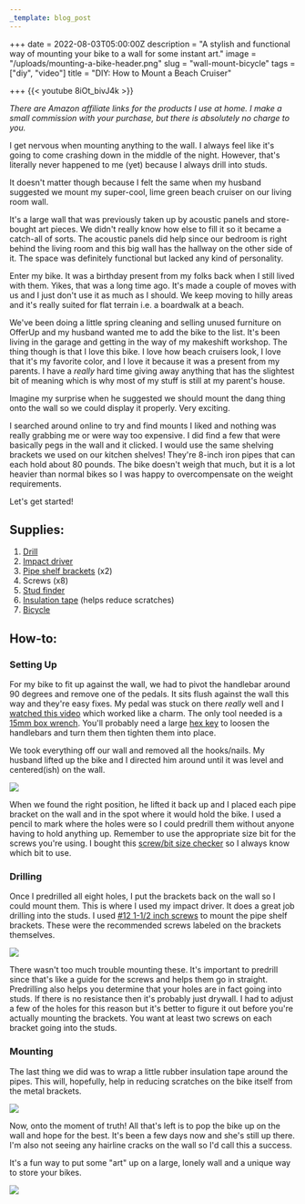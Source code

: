 ```yaml
---
_template: blog_post
---
```


+++
date = 2022-08-03T05:00:00Z
description = "A stylish and functional way of mounting your bike to a wall for some instant art."
image = "/uploads/mounting-a-bike-header.png"
slug = "wall-mount-bicycle"
tags = ["diy", "video"]
title = "DIY: How to Mount a Beach Cruiser"

+++
{{< youtube 8iOt_bivJ4k >}}

_There are Amazon affiliate links for the products I use at home. I make a small commission with your purchase, but there is absolutely no charge to you._

I get nervous when mounting anything to the wall. I always feel like it's going to come crashing down in the middle of the night. However, that's literally never happened to me (yet) because I always drill into studs.

It doesn't matter though because I felt the same when my husband suggested we mount my super-cool, lime green beach cruiser on our living room wall.

It's a large wall that was previously taken up by acoustic panels and store-bought art pieces. We didn't really know how else to fill it so it became a catch-all of sorts. The acoustic panels did help since our bedroom is right behind the living room and this big wall has the hallway on the other side of it. The space was definitely functional but lacked any kind of personality.

Enter my bike. It was a birthday present from my folks back when I still lived with them. Yikes, that was a long time ago. It's made a couple of moves with us and I just don't use it as much as I should. We keep moving to hilly areas and it's really suited for flat terrain i.e. a boardwalk at a beach.

We've been doing a little spring cleaning and selling unused furniture on OfferUp and my husband wanted me to add the bike to the list. It's been living in the garage and getting in the way of my makeshift workshop. The thing though is that I love this bike. I love how beach cruisers look, I love that it's my favorite color, and I love it because it was a present from my parents. I have a _really_ hard time giving away anything that has the slightest bit of meaning which is why most of my stuff is still at my parent's house.

Imagine my surprise when he suggested we should mount the dang thing onto the wall so we could display it properly. Very exciting.

I searched around online to try and find mounts I liked and nothing was really grabbing me or were way too expensive. I did find a few that were basically pegs in the wall and it clicked. I would use the same shelving brackets we used on our kitchen shelves! They're 8-inch iron pipes that can each hold about 80 pounds. The bike doesn't weigh that much, but it is a lot heavier than normal bikes so I was happy to overcompensate on the weight requirements.

Let's get started!

## Supplies:

1. [Drill](https://amzn.to/3zem94b)
2. [Impact driver](https://amzn.to/3Q5LEvE)
3. [Pipe shelf brackets](https://www.homedepot.com/p/Everbilt-8-in-Black-Industrial-Pipe-Shelf-Bracket-19682/302089331) (x2)
4. Screws (x8)
5. [Stud finder](https://amzn.to/3SbctjC)
6. [Insulation tape](https://www.lowes.com/pd/Frost-King-1-8-in-Rubber-Plumbing-Pipe-Wrap-Insulation/3427634) (helps reduce scratches)
7. [Bicycle](https://sun.bike/collections/cruisers)

## How-to:

### Setting Up

For my bike to fit up against the wall, we had to pivot the handlebar around 90 degrees and remove one of the pedals. It sits flush against the wall this way and they're easy fixes. My pedal was stuck on there _really_ well and I [watched this video](https://www.youtube.com/watch?v=j2pNdTWLE94) which worked like a charm. The only tool needed is a [15mm box wrench](https://amzn.to/3Jmx94o). You'll probably need a large [hex key](https://amzn.to/3zF88y6) to loosen the handlebars and turn them then tighten them into place.

We took everything off our wall and removed all the hooks/nails. My husband lifted up the bike and I directed him around until it was level and centered(ish) on the wall.

![](/uploads/premount.jpg)

When we found the right position, he lifted it back up and I placed each pipe bracket on the wall and in the spot where it would hold the bike. I used a pencil to mark where the holes were so I could predrill them without anyone having to hold anything up. Remember to use the appropriate size bit for the screws you're using. I bought this [screw/bit size checker](https://amzn.to/3bh6ycm) so I always know which bit to use.

### Drilling

Once I predrilled all eight holes, I put the brackets back on the wall so I could mount them. This is where I used my impact driver. It does a great job drilling into the studs. I used [#12 1-1/2 inch screws](https://amzn.to/3zhI1vB) to mount the pipe shelf brackets. These were the recommended screws labeled on the brackets themselves.

![](/uploads/bracket-stud-finder.jpg)

There wasn't too much trouble mounting these. It's important to predrill since that's like a guide for the screws and helps them go in straight. Predrilling also helps you determine that your holes are in fact going into studs. If there is no resistance then it's probably just drywall. I had to adjust a few of the holes for this reason but it's better to figure it out before you're actually mounting the brackets. You want at least two screws on each bracket going into the studs.

### Mounting

The last thing we did was to wrap a little rubber insulation tape around the pipes. This will, hopefully, help in reducing scratches on the bike itself from the metal brackets.

![](/uploads/close-up-shelf-bracket.jpg)

Now, onto the moment of truth! All that's left is to pop the bike up on the wall and hope for the best. It's been a few days now and she's still up there. I'm also not seeing any hairline cracks on the wall so I'd call this a success.

It's a fun way to put some "art" up on a large, lonely wall and a unique way to store your bikes.

![](/uploads/bike-mounted.jpg)
